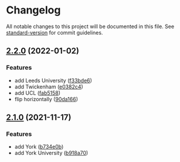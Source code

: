 # Changelog

All notable changes to this project will be documented in this file. See [standard-version](https://github.com/conventional-changelog/standard-version) for commit guidelines.

## [2.2.0](https://github.com/johnwalley/react-rowing-blades/compare/v2.1.0...v2.2.0) (2022-01-02)


### Features

* add Leeds University ([f33bde6](https://github.com/johnwalley/react-rowing-blades/commit/f33bde66dceff2bee3ab91eb37c017a3df697062))
* add Twickenham ([e0382c4](https://github.com/johnwalley/react-rowing-blades/commit/e0382c48be0dc371bd147259a4df1ab2f316f6e7))
* add UCL ([fab5158](https://github.com/johnwalley/react-rowing-blades/commit/fab515864530f7fd45581e60553832576931e86b))
* flip horizontally ([90da166](https://github.com/johnwalley/react-rowing-blades/commit/90da1664c0fc21dab4a6aeb167ef87ac99f65287))

## [2.1.0](https://github.com/johnwalley/react-rowing-blades/compare/v2.0.0...v2.1.0) (2021-11-17)


### Features

* add York ([b734e0b](https://github.com/johnwalley/react-rowing-blades/commit/b734e0b3734dece591186a81ced781d1852310bd))
* add York University ([b918a70](https://github.com/johnwalley/react-rowing-blades/commit/b918a70ec6a82cd36c6fb100c7ddba1efc5f0ec9))
